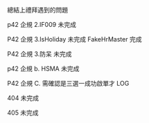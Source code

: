 #

總結上禮拜遇到的問題

p42 企規 2.IF009 未完成

P42 企規 3.IsHoliday 未完成 FakeHrMaster 完成

P42 企規 3.防呆 未完成

p42 企規 b. HSMA 未完成

P42 企規 C. 需確認是三選一成功啟單才 LOG

404 未完成

405 未完成
